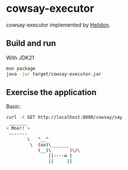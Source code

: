 # cowsay-executor

cowsay-executor implemented by [Helidon](https://helidon.io/#/).

## Build and run

With JDK21

```bash
mvn package
java -jar target/cowsay-executor.jar
```

## Exercise the application

Basic:

```sh
curl -X GET http://localhost:8080/cowsay/say
 _______
< Moo!! >
 -------
        \   ^__^
         \  (oo)\_______
            (__)\       )\/\
                ||----w |
                ||     ||
```
